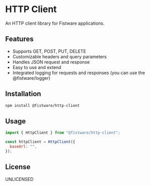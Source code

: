 # HTTP Client

An HTTP client library for Fistware applications.

## Features

- Supports GET, POST, PUT, DELETE
- Customizable headers and query parameters
- Handles JSON request and response
- Easy to use and extend
- Integrated logging for requests and responses (you can use the @fistware/logger)

## Installation

```bash
npm install @fistware/http-client
```

## Usage

```js
import { HttpClient } from "@fistware/http-client";

const httpClient = HttpClient({
  baseUrl: "",
});
```

## License

UNLICENSED